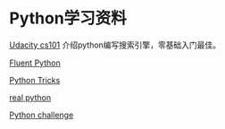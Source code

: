 # Python学习资料

[Udacity cs101](https://classroom.udacity.com/courses/cs101) 介绍python编写搜索引擎，零基础入门最佳。

[Fluent Python](https://www.amazon.com/Fluent-Python-Concise-Effective-Programming/dp/1492056359/)

[Python Tricks](https://www.amazon.com/Python-Tricks-Buffet-Awesome-Features/dp/1775093301/)

[real python](https://realpython.com/)

[Python challenge](http://www.pythonchallenge.com)
